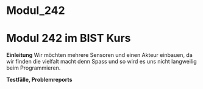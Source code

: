 # Modul_242
<h1>Modul 242 im BIST Kurs</h1>

**Einleitung**
Wir möchten mehrere Sensoren und einen Akteur einbauen, da wir finden die vielfalt macht denn Spass und so wird es uns nicht langweilig beim Programmieren. 

**Testfälle, Problemreports**
